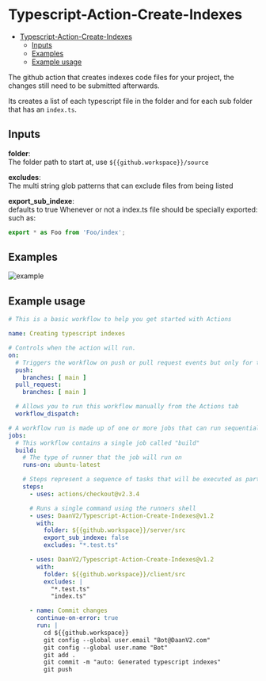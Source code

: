 # Typescript-Action-Create-Indexes

- [Typescript-Action-Create-Indexes](#typescript-action-create-indexes)
  - [Inputs](#inputs)
  - [Examples](#examples)
  - [Example usage](#example-usage)

The github action that creates indexes code files for your project, the changes still need to be submitted afterwards.

Its creates a list of each typescript file in the folder and for each sub folder that has an `index.ts`.

## Inputs

**folder**:  
The folder path to start at, use `${{github.workspace}}/source`

**excludes**:  
The multi string glob patterns that can exclude files from being listed

**export_sub_indexe**:  
defaults to true
Whenever or not a index.ts file should be specially exported:
such as:

```ts
export * as Foo from 'Foo/index';
```


## Examples

![example](https://raw.githubusercontent.com/DaanV2/Typescript-Action-Create-Indexes/main/assets/example.PNG)

## Example usage

```yml
# This is a basic workflow to help you get started with Actions

name: Creating typescript indexes

# Controls when the action will run. 
on:
  # Triggers the workflow on push or pull request events but only for the master branch
  push:
    branches: [ main ]
  pull_request:
    branches: [ main ]

  # Allows you to run this workflow manually from the Actions tab
  workflow_dispatch:

# A workflow run is made up of one or more jobs that can run sequentially or in parallel
jobs:
  # This workflow contains a single job called "build"
  build:
    # The type of runner that the job will run on
    runs-on: ubuntu-latest

    # Steps represent a sequence of tasks that will be executed as part of the job
    steps:
      - uses: actions/checkout@v2.3.4

      # Runs a single command using the runners shell
      - uses: DaanV2/Typescript-Action-Create-Indexes@v1.2
        with: 
          folder: ${{github.workspace}}/server/src
          export_sub_indexe: false
          excludes: "*.test.ts"

      - uses: DaanV2/Typescript-Action-Create-Indexes@v1.2
        with: 
          folder: ${{github.workspace}}/client/src
          excludes: |
            "*.test.ts"
            "index.ts"

      - name: Commit changes
        continue-on-error: true
        run: |
          cd ${{github.workspace}}
          git config --global user.email "Bot@DaanV2.com"
          git config --global user.name "Bot"
          git add .
          git commit -m "auto: Generated typescript indexes"
          git push
```


